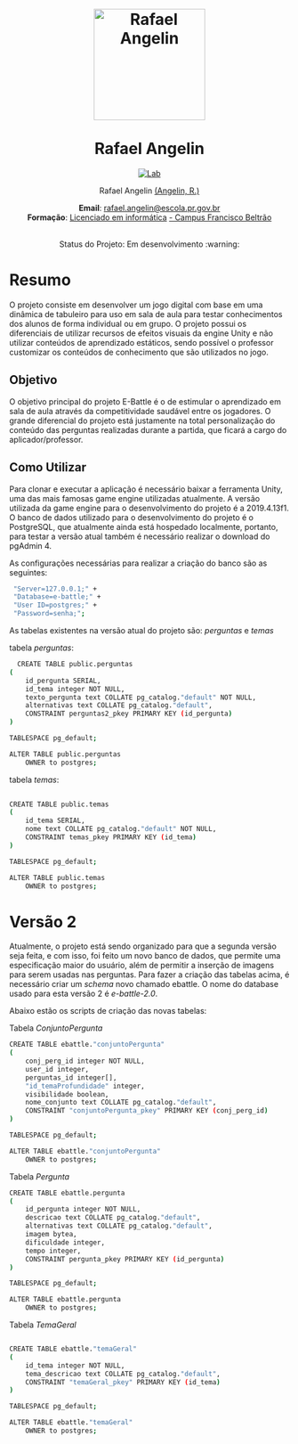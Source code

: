 <h1 align="center">
  <br>
    <img src="https://rafaelangelin.com/perfil.jpg" alt="Rafael Angelin" width="200"></a>
<br> <br>
Rafael Angelin

  
</h1>
<p align="center">
  <a href="https://github.com/RafaAngelin">
    <img src="https://img.shields.io/badge/Follow-Lab%20Page-blue" alt="Lab">
  </a> 
</p>
 
<p align="center">
Rafael Angelin <a href="https://github.com/RafaAngelin" target="_blank">(Angelin, R.)</a>
</p>

<p align="center">
<b>Email</b>: <a href="mailto:rafael.angelin@escola.pr.gov.br" target="_blank">rafael.angelin@escola.pr.gov.br</a> <br>
<b>Formação</b>: <a href="#" target="_blank">Licenciado em informática</a>
<a href="https://portal.utfpr.edu.br/campus/franciscobeltrao" target="_blank"> - Campus Francisco Beltrão</a> <br>
</p>

<p align="center">
<br>
Status do Projeto: Em desenvolvimento :warning:
</p>

# Resumo
O projeto consiste em desenvolver um jogo digital com base em uma dinâmica de tabuleiro para uso em sala de aula para testar conhecimentos dos alunos de forma individual ou em grupo. O projeto possui os diferenciais de utilizar recursos de efeitos visuais da engine Unity e não utilizar conteúdos de aprendizado estáticos, sendo possível o professor customizar os conteúdos de conhecimento que são utilizados no jogo. 

## Objetivo
O objetivo principal do projeto E-Battle é o de estimular o aprendizado em sala de aula através da competitividade saudável entre os jogadores. O grande diferencial do projeto está justamente na total personalização do conteúdo das perguntas realizadas durante a partida, que ficará a cargo do aplicador/professor.


## Como Utilizar
Para clonar e executar a aplicação é necessário baixar a ferramenta Unity, uma das mais famosas game engine utilizadas atualmente. A versão utilizada da game engine para o desenvolvimento do projeto é a 2019.4.13f1.
O banco de dados utilizado para o desenvolvimento do projeto é o PostgreSQL, que atualmente ainda está hospedado localmente, portanto, para testar a versão atual também é necessário realizar o download do pgAdmin 4.

As configurações necessárias para realizar a criação do banco são as seguintes:

```bash
 "Server=127.0.0.1;" +
 "Database=e-battle;" +
 "User ID=postgres;" +
 "Password=senha;";
```

As tabelas existentes na versão atual do projeto são: <i>perguntas</i> e <i>temas</i>

tabela <i>perguntas</i>:

```bash
  CREATE TABLE public.perguntas
(
    id_pergunta SERIAL,
    id_tema integer NOT NULL,
    texto_pergunta text COLLATE pg_catalog."default" NOT NULL,
    alternativas text COLLATE pg_catalog."default",
    CONSTRAINT perguntas2_pkey PRIMARY KEY (id_pergunta)
)

TABLESPACE pg_default;

ALTER TABLE public.perguntas
    OWNER to postgres;

```

tabela <i>temas</i>:
```bash
  
CREATE TABLE public.temas
(
    id_tema SERIAL,
    nome text COLLATE pg_catalog."default" NOT NULL,
    CONSTRAINT temas_pkey PRIMARY KEY (id_tema)
)

TABLESPACE pg_default;

ALTER TABLE public.temas
    OWNER to postgres;
```

# Versão 2

Atualmente, o projeto está sendo organizado para que a segunda versão seja feita, e com isso, foi feito um novo banco de dados, que permite uma especificação maior do usuário, além de permitir a inserção de imagens para serem usadas nas perguntas. Para fazer a criação das tabelas acima, é necessário criar um <i>schema</i> novo chamado ebattle. O nome do database usado para esta versão 2 é <i>e-battle-2.0</i>.

Abaixo estão os scripts de criação das novas tabelas:

Tabela <i>ConjuntoPergunta</i>

```bash
CREATE TABLE ebattle."conjuntoPergunta"
(
    conj_perg_id integer NOT NULL,
    user_id integer,
    perguntas_id integer[],
    "id_temaProfundidade" integer,
    visibilidade boolean,
    nome_conjunto text COLLATE pg_catalog."default",
    CONSTRAINT "conjuntoPergunta_pkey" PRIMARY KEY (conj_perg_id)
)

TABLESPACE pg_default;

ALTER TABLE ebattle."conjuntoPergunta"
    OWNER to postgres;
```

Tabela <i>Pergunta</i>

```bash
CREATE TABLE ebattle.pergunta
(
    id_pergunta integer NOT NULL,
    descricao text COLLATE pg_catalog."default",
    alternativas text COLLATE pg_catalog."default",
    imagem bytea,
    dificuldade integer,
    tempo integer,
    CONSTRAINT pergunta_pkey PRIMARY KEY (id_pergunta)
)

TABLESPACE pg_default;

ALTER TABLE ebattle.pergunta
    OWNER to postgres;
```

Tabela <i>TemaGeral</i>

```bash

CREATE TABLE ebattle."temaGeral"
(
    id_tema integer NOT NULL,
    tema_descricao text COLLATE pg_catalog."default",
    CONSTRAINT "temaGeral_pkey" PRIMARY KEY (id_tema)
)

TABLESPACE pg_default;

ALTER TABLE ebattle."temaGeral"
    OWNER to postgres;

```
